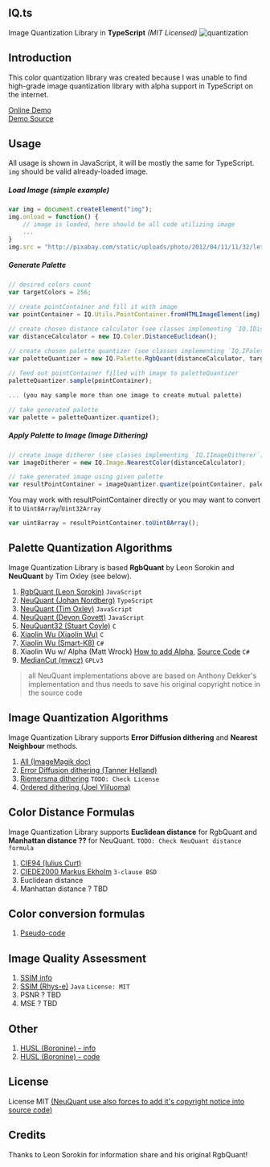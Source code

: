 IQ.ts
-----
Image Quantization Library in **TypeScript** _(MIT Licensed)_
![quantization](https://raw.githubusercontent.com/leeoniya/RgbQuant.js/master/quantization.png "quantization")

Introduction
------------
This color quantization library was created because I was unable to find high-grade image quantization library with alpha support in TypeScript on the internet.
 
[Online Demo](http://igor-bezkrovny.github.io/image-quantization-demo)  
[Demo Source](https://github.com/igor-bezkrovny/igor-bezkrovny.github.io/image-quantization-demo)

Usage
-----

All usage is shown in JavaScript, it will be mostly the same for TypeScript. `img` should be valid already-loaded image.

##### Load Image (simple example)
```javascript
var img = document.createElement("img");
img.onload = function() {
	// image is loaded, here should be all code utilizing image
	...
}
img.src = "http://pixabay.com/static/uploads/photo/2012/04/11/11/32/letter-a-27580_640.png"
```

##### Generate Palette   
```javascript
// desired colors count
var targetColors = 256;
   
// create pointContainer and fill it with image
var pointContainer = IQ.Utils.PointContainer.fromHTMLImageElement(img);

// create chosen distance calculator (see classes implementing `IQ.IDistanceCalculator`)
var distanceCalculator = new IQ.Color.DistanceEuclidean();

// create chosen palette quantizer (see classes implementing `IQ.IPaletteQuantizer`) 
var paletteQuantizer = new IQ.Palette.RgbQuant(distanceCalculator, targetColors);
		
// feed out pointContainer filled with image to paletteQuantizer
paletteQuantizer.sample(pointContainer);

... (you may sample more than one image to create mutual palette) 

// take generated palette
var palette = paletteQuantizer.quantize();
```

##### Apply Palette to Image (Image Dithering) 
```javascript
// create image ditherer (see classes implementing `IQ.IImageDitherer`)
var imageDitherer = new IQ.Image.NearestColor(distanceCalculator);

// take generated image using given palette 
var resultPointContainer = imageQuantizer.quantize(pointContainer, palette);
```

You may work with resultPointContainer directly or you may want to convert it to `Uint8Array`/`Uint32Array`
```javascript
var uint8array = resultPointContainer.toUint8Array();
```

Palette Quantization Algorithms
-------------------------------

Image Quantization Library is based **RgbQuant** by Leon Sorokin and **NeuQuant** by Tim Oxley (see below).

1. [RgbQuant (Leon Sorokin)](https://github.com/leeoniya/RgbQuant.js) `JavaScript`
2. [NeuQuant (Johan Nordberg)](https://github.com/jnordberg/gif.js/blob/master/src/TypedNeuQuant.js) `TypeScript`
3. [NeuQuant (Tim Oxley)](https://github.com/timoxley/neuquant) `JavaScript`
4. [NeuQuant (Devon Govett)](https://github.com/devongovett/neuquant) `JavaScript`
5. [NeuQuant32 (Stuart Coyle)](https://github.com/stuart/pngnq/blob/master/src/neuquant32.c) `C`
6. [Xiaolin Wu (Xiaolin Wu)](http://www.ece.mcmaster.ca/~xwu/cq.c) `C` 
7. [Xiaolin Wu (Smart-K8)](http://www.codeproject.com/Articles/66341/A-Simple-Yet-Quite-Powerful-Palette-Quantizer-in-C) `C#`
8. Xiaolin Wu w/ Alpha (Matt Wrock) [How to add Alpha](https://code.msdn.microsoft.com/windowsdesktop/Convert-32-bit-PNGs-to-81ef8c81/view/SourceCode#content), [Source Code](https://nquant.codeplex.com) `C#`
9. [MedianCut (mwcz)](https://github.com/mwcz/median-cut-js) `GPLv3`
> all NeuQuant implementations above are based on Anthony Dekker's implementation and thus needs to save his original copyright notice in the source code

Image Quantization Algorithms
-----------------------------
Image Quantization Library supports **Error Diffusion dithering** and **Nearest Neighbour** methods. 

1. [All (ImageMagik doc)](http://www.imagemagick.org/Usage/quantize/#dither)
2. [Error Diffusion dithering (Tanner Helland)](http://www.tannerhelland.com/4660/dithering-eleven-algorithms-source-code)
3. [Riemersma dithering](http://www.compuphase.com/riemer.htm) `TODO: Check License`
4. [Ordered dithering (Joel Yliluoma)](http://bisqwit.iki.fi/story/howto/dither/jy)

Color Distance Formulas
-----------------------
Image Quantization Library supports **Euclidean distance** for RgbQuant and **Manhattan distance ??** for NeuQuant. `TODO: Check NeuQuant distance formula` 

1. [CIE94 (Iulius Curt)](https://github.com/iuliux/CIE94.js)
2. [CIEDE2000 Markus Ekholm](https://github.com/markusn/color-diff) `3-clause BSD`
3. Euclidean distance
4. Manhattan distance ? TBD

Color conversion formulas
-------------------------

1. [Pseudo-code](http://www.easyrgb.com/?X=MATH) 

Image Quality Assessment
------------------------

1. [SSIM info](http://en.wikipedia.org/wiki/Structural_similarity)
2. [SSIM (Rhys-e)](https://github.com/rhys-e/structural-similarity) `Java` `License: MIT`
3. PSNR ? TBD
4. MSE ? TBD

Other
-----

1. [HUSL (Boronine) - info](http://www.husl-colors.org)
2. [HUSL (Boronine) - code](https://github.com/husl-colors/husl)

License
-------
License MIT [(NeuQuant use also forces to add it's copyright notice into source code)](./src/paletteQuantizers/neuquant/neuquant.ts)
  
Credits
-------
Thanks to Leon Sorokin for information share and his original RgbQuant!

